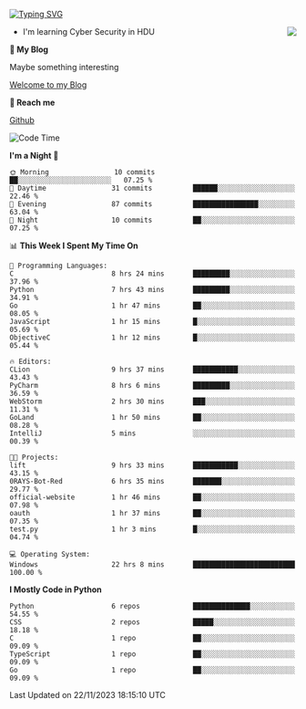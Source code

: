 [![Typing SVG](https://readme-typing-svg.herokuapp.com?font=Fira+Code&pause=1000&random=false&width=450&height=60&lines=Hello+%F0%9F%91%8B%F0%9F%8F%BB;I'm+JBNRZ)](https://git.io/typing-svg)

<a href="#">
  <img align="right" src="https://github-readme-stats.vercel.app/api?username=JBNRZ&show_icons=true&bg_color=15,f2f7fd,E0EAFC" />
</a>

- I'm learning Cyber Security in HDU

 **🌱 My Blog**

Maybe something interesting

[Welcome to my Blog](https://jbnrz.com.cn/)

 **💬 Reach me** 

[Github](https://github.com/JBNRZ)


<!--START_SECTION:waka-->
![Code Time](http://img.shields.io/badge/Code%20Time-109%20hrs%2029%20mins-blue)

**I'm a Night 🦉** 

```text
🌞 Morning                10 commits          ██░░░░░░░░░░░░░░░░░░░░░░░   07.25 % 
🌆 Daytime                31 commits          ██████░░░░░░░░░░░░░░░░░░░   22.46 % 
🌃 Evening                87 commits          ████████████████░░░░░░░░░   63.04 % 
🌙 Night                  10 commits          ██░░░░░░░░░░░░░░░░░░░░░░░   07.25 % 
```


📊 **This Week I Spent My Time On** 

```text
💬 Programming Languages: 
C                        8 hrs 24 mins       █████████░░░░░░░░░░░░░░░░   37.96 % 
Python                   7 hrs 43 mins       █████████░░░░░░░░░░░░░░░░   34.91 % 
Go                       1 hr 47 mins        ██░░░░░░░░░░░░░░░░░░░░░░░   08.05 % 
JavaScript               1 hr 15 mins        █░░░░░░░░░░░░░░░░░░░░░░░░   05.69 % 
ObjectiveC               1 hr 12 mins        █░░░░░░░░░░░░░░░░░░░░░░░░   05.44 % 

🔥 Editors: 
CLion                    9 hrs 37 mins       ███████████░░░░░░░░░░░░░░   43.43 % 
PyCharm                  8 hrs 6 mins        █████████░░░░░░░░░░░░░░░░   36.59 % 
WebStorm                 2 hrs 30 mins       ███░░░░░░░░░░░░░░░░░░░░░░   11.31 % 
GoLand                   1 hr 50 mins        ██░░░░░░░░░░░░░░░░░░░░░░░   08.28 % 
IntelliJ                 5 mins              ░░░░░░░░░░░░░░░░░░░░░░░░░   00.39 % 

🐱‍💻 Projects: 
lift                     9 hrs 33 mins       ███████████░░░░░░░░░░░░░░   43.15 % 
0RAYS-Bot-Red            6 hrs 35 mins       ███████░░░░░░░░░░░░░░░░░░   29.77 % 
official-website         1 hr 46 mins        ██░░░░░░░░░░░░░░░░░░░░░░░   07.98 % 
oauth                    1 hr 37 mins        ██░░░░░░░░░░░░░░░░░░░░░░░   07.35 % 
test.py                  1 hr 3 mins         █░░░░░░░░░░░░░░░░░░░░░░░░   04.74 % 

💻 Operating System: 
Windows                  22 hrs 8 mins       █████████████████████████   100.00 % 
```

**I Mostly Code in Python** 

```text
Python                   6 repos             ██████████████░░░░░░░░░░░   54.55 % 
CSS                      2 repos             █████░░░░░░░░░░░░░░░░░░░░   18.18 % 
C                        1 repo              ██░░░░░░░░░░░░░░░░░░░░░░░   09.09 % 
TypeScript               1 repo              ██░░░░░░░░░░░░░░░░░░░░░░░   09.09 % 
Go                       1 repo              ██░░░░░░░░░░░░░░░░░░░░░░░   09.09 % 
```




 Last Updated on 22/11/2023 18:15:10 UTC
<!--END_SECTION:waka-->
